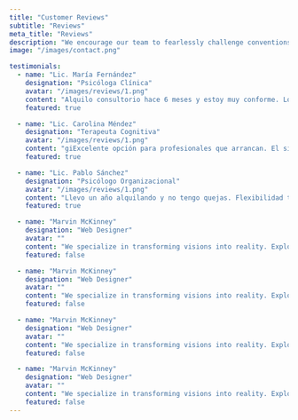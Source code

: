 ```yaml
---
title: "Customer Reviews"
subtitle: "Reviews"
meta_title: "Reviews"
description: "We encourage our team to fearlessly challenge conventions and pioneer new paths."
image: "/images/contact.png"

testimonials:
  - name: "Lic. María Fernández"
    designation: "Psicóloga Clínica"
    avatar: "/images/reviews/1.png"
    content: "Alquilo consultorio hace 6 meses y estoy muy conforme. Los espacios están impecables, bien iluminados y con excelente privacidad acústica. La ubicación en Belgrano es perfecta para mis pacientes. Súper recomendable para colegas que buscan un lugar profesional."
    featured: true

  - name: "Lic. Carolina Méndez"
    designation: "Terapeuta Cognitiva"
    avatar: "/images/reviews/1.png"
    content: "giExcelente opción para profesionales que arrancan. El sistema de alquiler por horas me permite optimizar mis horarios sin compromisos fijos. Todo está habilitado y en orden, lo cual me da mucha tranquilidad. La atención siempre fue muy buena."
    featured: true

  - name: "Lic. Pablo Sánchez"
    designation: "Psicólogo Organizacional"
    avatar: "/images/reviews/1.png"
    content: "Llevo un año alquilando y no tengo quejas. Flexibilidad total para reservar, espacios limpios y profesionales. La relación calidad-precio es muy buena. Ideal para quienes necesitamos un lugar serio sin invertir en un consultorio propio."
    featured: true

  - name: "Marvin McKinney"
    designation: "Web Designer"
    avatar: ""
    content: "We specialize in transforming visions into reality. Explore our portfolio of innovative architectural and interior design projects crafted with precision."
    featured: false

  - name: "Marvin McKinney"
    designation: "Web Designer"
    avatar: ""
    content: "We specialize in transforming visions into reality. Explore our portfolio of innovative architectural and interior design projects crafted with precision."
    featured: false

  - name: "Marvin McKinney"
    designation: "Web Designer"
    avatar: ""
    content: "We specialize in transforming visions into reality. Explore our portfolio of innovative architectural and interior design projects crafted with precision."
    featured: false

  - name: "Marvin McKinney"
    designation: "Web Designer"
    avatar: ""
    content: "We specialize in transforming visions into reality. Explore our portfolio of innovative architectural and interior design projects crafted with precision."
    featured: false
---
```


